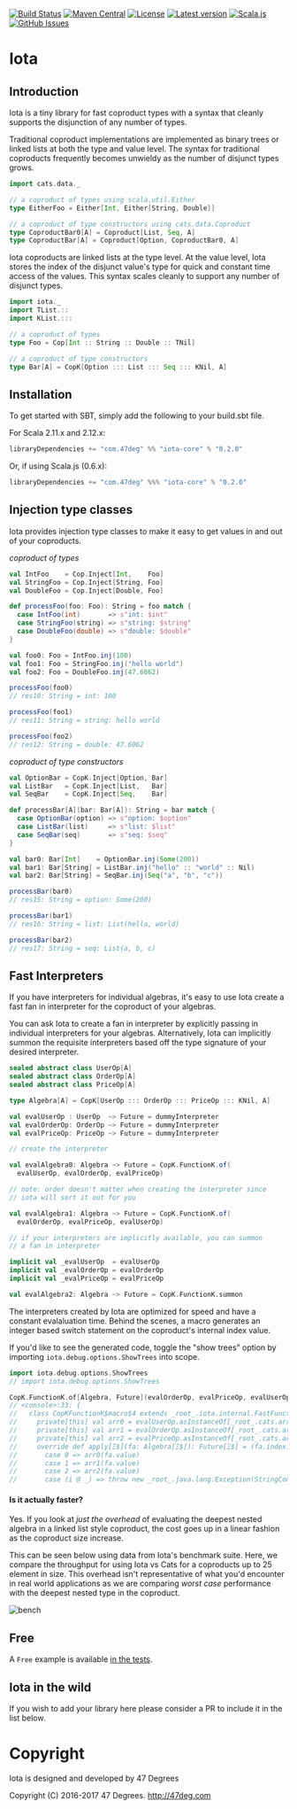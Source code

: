 
[comment]: # (Start Badges)

[![Build Status](https://travis-ci.org/47deg/iota.svg?branch=master)](https://travis-ci.org/47deg/iota) [![Maven Central](https://img.shields.io/badge/maven%20central-0.2.0-green.svg)](https://oss.sonatype.org/#nexus-search;gav~com.47deg~iota*) [![License](https://img.shields.io/badge/license-Apache%202-blue.svg)](https://raw.githubusercontent.com/47deg/iota/master/LICENSE) [![Latest version](https://img.shields.io/badge/iota-0.2.0-green.svg)](https://index.scala-lang.org/47deg/iota) [![Scala.js](http://scala-js.org/assets/badges/scalajs-0.6.15.svg)](http://scala-js.org) [![GitHub Issues](https://img.shields.io/github/issues/47deg/iota.svg)](https://github.com/47deg/iota/issues)

[comment]: # (End Badges)

# Iota

## Introduction

Iota is a tiny library for fast coproduct types with a syntax
that cleanly supports the disjunction of any number of types.

Traditional coproduct implementations are implemented as binary trees
or linked lists at both the type and value level. The syntax for
traditional coproducts frequently becomes unwieldy as the number of
disjunct types grows.

```scala
import cats.data._

// a coproduct of types using scala.util.Either
type EitherFoo = Either[Int, Either[String, Double]]

// a coproduct of type constructors using cats.data.Coproduct
type CoproductBar0[A] = Coproduct[List, Seq, A]
type CoproductBar[A] = Coproduct[Option, CoproductBar0, A]
```

Iota coproducts are linked lists at the type level. At the value level,
Iota stores the index of the disjunct value's type for quick and
constant time access of the values. This syntax scales cleanly to
support any number of disjunct types.

```scala
import iota._
import TList.::
import KList.:::

// a coproduct of types
type Foo = Cop[Int :: String :: Double :: TNil]

// a coproduct of type constructors
type Bar[A] = CopK[Option ::: List ::: Seq ::: KNil, A]
```

## Installation

To get started with SBT, simply add the following to your build.sbt file.

For Scala 2.11.x and 2.12.x:

[comment]: # (Start Replace)

```scala
libraryDependencies += "com.47deg" %% "iota-core" % "0.2.0"
```

Or, if using Scala.js (0.6.x):

```scala
libraryDependencies += "com.47deg" %%% "iota-core" % "0.2.0"
```

[comment]: # (End Replace)

## Injection type classes

Iota provides injection type classes to make it easy to get values in
and out of your coproducts.

*coproduct of types*

```scala
val IntFoo    = Cop.Inject[Int,    Foo]
val StringFoo = Cop.Inject[String, Foo]
val DoubleFoo = Cop.Inject[Double, Foo]

def processFoo(foo: Foo): String = foo match {
  case IntFoo(int)       => s"int: $int"
  case StringFoo(string) => s"string: $string"
  case DoubleFoo(double) => s"double: $double"
}

val foo0: Foo = IntFoo.inj(100)
val foo1: Foo = StringFoo.inj("hello world")
val foo2: Foo = DoubleFoo.inj(47.6062)
```
```scala
processFoo(foo0)
// res10: String = int: 100

processFoo(foo1)
// res11: String = string: hello world

processFoo(foo2)
// res12: String = double: 47.6062
```

*coproduct of type constructors*

```scala
val OptionBar = CopK.Inject[Option, Bar]
val ListBar   = CopK.Inject[List,   Bar]
val SeqBar    = CopK.Inject[Seq,    Bar]

def processBar[A](bar: Bar[A]): String = bar match {
  case OptionBar(option) => s"option: $option"
  case ListBar(list)     => s"list: $list"
  case SeqBar(seq)       => s"seq: $seq"
}

val bar0: Bar[Int]    = OptionBar.inj(Some(200))
val bar1: Bar[String] = ListBar.inj("hello" :: "world" :: Nil)
val bar2: Bar[String] = SeqBar.inj(Seq("a", "b", "c"))
```
```scala
processBar(bar0)
// res15: String = option: Some(200)

processBar(bar1)
// res16: String = list: List(hello, world)

processBar(bar2)
// res17: String = seq: List(a, b, c)
```

## Fast Interpreters

If you have interpreters for individual algebras, it's easy to use
Iota create a fast fan in interpreter for the coproduct of your
algebras.

You can ask Iota to create a fan in interpreter by explicitly
passing in individual interpreters for your algebras. Alternatively,
Iota can implicitly summon the requisite interpreters based off the
type signature of your desired interpreter.




```scala
sealed abstract class UserOp[A]
sealed abstract class OrderOp[A]
sealed abstract class PriceOp[A]

type Algebra[A] = CopK[UserOp ::: OrderOp ::: PriceOp ::: KNil, A]

val evalUserOp : UserOp  ~> Future = dummyInterpreter
val evalOrderOp: OrderOp ~> Future = dummyInterpreter
val evalPriceOp: PriceOp ~> Future = dummyInterpreter

// create the interpreter

val evalAlgebra0: Algebra ~> Future = CopK.FunctionK.of(
  evalUserOp, evalOrderOp, evalPriceOp)

// note: order doesn't matter when creating the interpreter since
// iota will sort it out for you

val evalAlgebra1: Algebra ~> Future = CopK.FunctionK.of(
  evalOrderOp, evalPriceOp, evalUserOp)

// if your interpreters are implicitly available, you can summon
// a fan in interpreter

implicit val _evalUserOp  = evalUserOp
implicit val _evalOrderOp = evalOrderOp
implicit val _evalPriceOp = evalPriceOp

val evalAlgebra2: Algebra ~> Future = CopK.FunctionK.summon
```

The interpreters created by Iota are optimized for speed and have a
constant evalaluation time. Behind the scenes, a macro generates an
integer based switch statement on the coproduct's internal index value.

If you'd like to see the generated code, toggle the "show trees" option by
importing `iota.debug.options.ShowTrees` into scope.

```scala
import iota.debug.options.ShowTrees
// import iota.debug.options.ShowTrees

CopK.FunctionK.of[Algebra, Future](evalOrderOp, evalPriceOp, evalUserOp)
// <console>:33: {
//   class CopKFunctionK$macro$4 extends _root_.iota.internal.FastFunctionK[Algebra, Future] {
//     private[this] val arr0 = evalUserOp.asInstanceOf[_root_.cats.arrow.FunctionK[Any, scala.concurrent.Future]];
//     private[this] val arr1 = evalOrderOp.asInstanceOf[_root_.cats.arrow.FunctionK[Any, scala.concurrent.Future]];
//     private[this] val arr2 = evalPriceOp.asInstanceOf[_root_.cats.arrow.FunctionK[Any, scala.concurrent.Future]];
//     override def apply[Ξ$](fa: Algebra[Ξ$]): Future[Ξ$] = (fa.index: @_root_.scala.annotation.switch) match {
//       case 0 => arr0(fa.value)
//       case 1 => arr1(fa.value)
//       case 2 => arr2(fa.value)
//       case (i @ _) => throw new _root_.java.lang.Exception(StringContext("iota internal error: index ").s().+(i).+(" out of bounds for ").+(this)...res32: iota.internal.FastFunctionK[Algebra,scala.concurrent.Future] = FastFunctionK[Algebra, scala.concurrent.Future]<<generated>>
```

#### Is it actually faster?

Yes. If you look at _just the overhead_ of evaluating the deepest nested
algebra in a linked list style coproduct, the cost goes up in a linear
fashion as the coproduct size increase.

This can be seen below using data from Iota's benchmark suite. Here, we
compare the throughput for using Iota vs Cats for a coproducts up to 25
element in size. This overhead isn't representative of what you'd encounter
in real world applications as we are comparing _worst case_ performance with
the deepest nested type in the coproduct.

![bench](https://cloud.githubusercontent.com/assets/310363/25464097/6b49c0ae-2aaf-11e7-9dc4-3e7d8f0e9267.png)

## Free

A `Free` example is available [in the tests][free example].

## Iota in the wild

If you wish to add your library here please consider a PR to include it in the list below.

[comment]: # (Start Copyright)
# Copyright

Iota is designed and developed by 47 Degrees

Copyright (C) 2016-2017 47 Degrees. <http://47deg.com>

[comment]: # (End Copyright)

[free example]: modules/core/src/test/scala/iotatests/FreeCopKTests.scala
